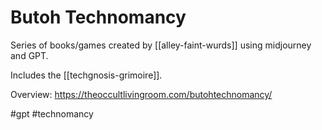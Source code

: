 # Butoh Technomancy

Series of books/games created by [[alley-faint-wurds]] using midjourney and GPT.

Includes the [[techgnosis-grimoire]].

Overview: https://theoccultlivingroom.com/butohtechnomancy/

#gpt #technomancy 